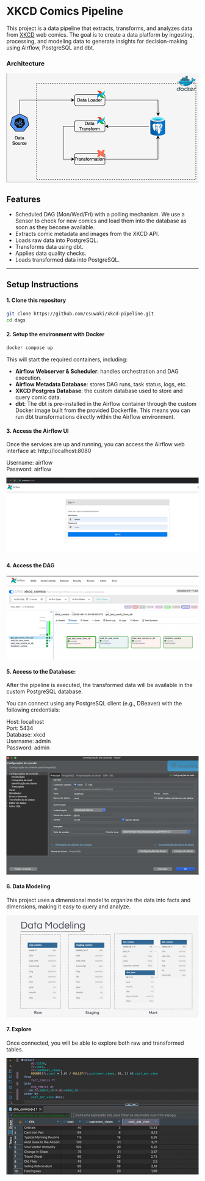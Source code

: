 # XKCD Comics Pipeline

This project is a data pipeline that extracts, transforms, and analyzes data from [XKCD](https://xkcd.com/) web comics. The goal is to create a data platform by ingesting, processing, and modeling data to generate insights for decision-making using Airflow, PostgreSQL and dbt.



### Architecture

![Architecture](dags/images/architecture.png)


## Features

- Scheduled DAG (Mon/Wed/Fri) with a polling mechanism. We use a Sensor to check for new comics and load them into the database as soon as they become available.
- Extracts comic metadata and images from the XKCD API.
- Loads raw data into PostgreSQL.
- Transforms data using dbt.
- Applies data quality checks.
- Loads transformed data into PostgreSQL.




---

##  Setup Instructions

#### 1. Clone this repository

```bash
git clone https://github.com/csuwaki/xkcd-pipeline.git
cd dags
```

#### 2. Setup the environment with Docker

```bash
docker compose up
```

This will start the required containers, including:
- **Airflow Webserver & Scheduler**: handles orchestration and DAG execution.
- **Airflow Metadata Database**: stores DAG runs, task status, logs, etc.
- **XKCD Postgres Database**: the custom database used to store and query comic data.
- **dbt**: The dbt is pre-installed in the Airflow container through the custom Docker image built from the provided Dockerfile. This means you can run dbt transformations directly within the Airflow environment.


#### 3. Access the Airflow UI
Once the services are up and running, you can access the Airflow web interface at: http://localhost:8080  

Username: airflow  
Password: airflow

![Airflow](dags/images/airflow.png)

#### 4. Access the DAG
![DAG](dags/images/dag.png)

####  5. Access to the Database:

After the pipeline is executed, the transformed data will be available in the custom PostgreSQL database.

You can connect using any PostgreSQL client (e.g., DBeaver) with the following credentials: 


Host: localhost  
Port: 5434  
Database: xkcd  
Username: admin  
Password: admin  

![DB](dags/images/db.png)


#### 6. Data Modeling 
This project uses a dimensional model to organize the data into facts and dimensions, making it easy to query and analyze.


![model](dags/images/model.png)



#### 7. Explore
Once connected, you will be able to explore both raw and transformed tables.

![query](dags/images/query.png)